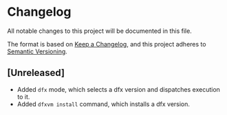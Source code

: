 # Changelog

All notable changes to this project will be documented in this file.

The format is based on [Keep a Changelog](https://keepachangelog.com/en/1.0.0/),
and this project adheres to [Semantic Versioning](https://semver.org/spec/v2.0.0.html).

## [Unreleased]

- Added `dfx` mode, which selects a dfx version and dispatches execution to it.
- Added `dfxvm install` command, which installs a dfx version.
